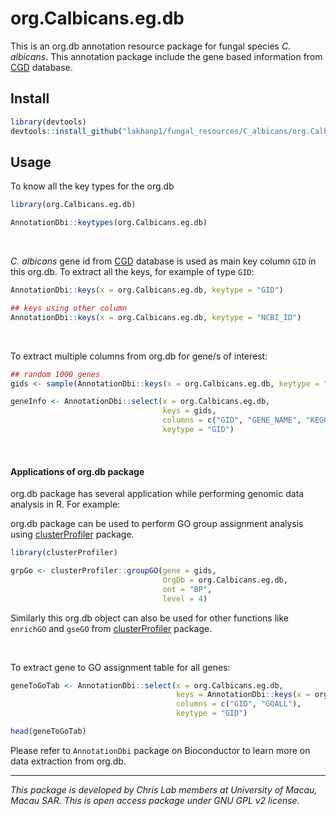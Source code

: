 # org.Calbicans.eg.db
This is an org.db annotation resource package for fungal species *C. albicans*. This annotation package include the gene based information from [CGD](http://www.candidagenome.org/) database.

## Install

```r
library(devtools)
devtools::install_github("lakhanp1/fungal_resources/C_albicans/org.Calbicans.eg.db")
```


## Usage

To know all the key types for the org.db

```r
library(org.Calbicans.eg.db)

AnnotationDbi::keytypes(org.Calbicans.eg.db)
```

<br />

*C. albicans* gene id from [CGD](http://www.candidagenome.org/) database is used as main key column `GID` in this org.db. To extract all the keys, for example of type `GID`:

```r
AnnotationDbi::keys(x = org.Calbicans.eg.db, keytype = "GID")

## keys using other column
AnnotationDbi::keys(x = org.Calbicans.eg.db, keytype = "NCBI_ID")
```

<br />

To extract multiple columns from org.db for gene/s of interest:

```r
## random 1000 genes
gids <- sample(AnnotationDbi::keys(x = org.Calbicans.eg.db, keytype = "GID"), 1000)

geneInfo <- AnnotationDbi::select(x = org.Calbicans.eg.db,
                                  keys = gids,
                                  columns = c("GID", "GENE_NAME", "KEGG_ID", "DESCRIPTION"),
                                  keytype = "GID")
```

<br />

#### Applications of org.db package

org.db package has several application while performing genomic data analysis in R. For example:

org.db package can be used to perform GO group assignment analysis using [clusterProfiler](https://bioconductor.org/packages/release/bioc/vignettes/clusterProfiler/inst/doc/clusterProfiler.html) package.

```r
library(clusterProfiler)

grpGo <- clusterProfiler::groupGO(gene = gids,
                                  OrgDb = org.Calbicans.eg.db,
                                  ont = "BP",
                                  level = 4)

```

Similarly this org.db object can also be used for other functions like `enrichGO` and `gseGO` from [clusterProfiler](https://bioconductor.org/packages/release/bioc/vignettes/clusterProfiler/inst/doc/clusterProfiler.html) package.

<br />

To extract gene to GO assignment table for all genes:

```r
geneToGoTab <- AnnotationDbi::select(x = org.Calbicans.eg.db,
                                     keys = AnnotationDbi::keys(x = org.Calbicans.eg.db, keytype = "GID"),
                                     columns = c("GID", "GOALL"),
                                     keytype = "GID")

head(geneToGoTab)
```

Please refer to `AnnotationDbi` package on Bioconductor to learn more on data extraction from org.db.

_______

*This package is developed by Chris Lab members at University of Macau, Macau SAR. This is open access package under GNU GPL v2 license.*
